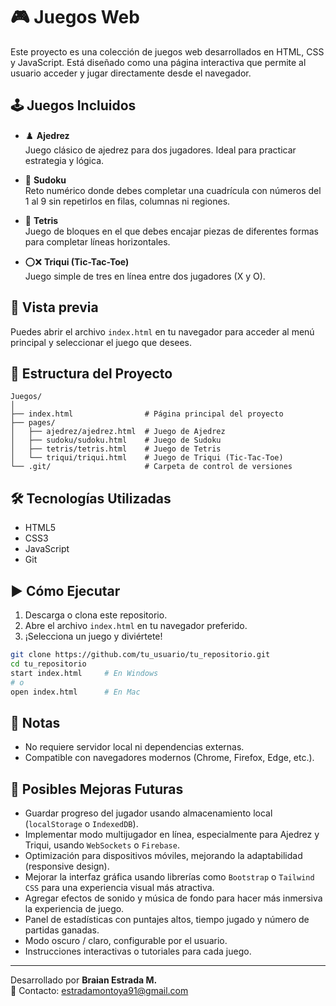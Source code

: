 
# 🎮 Juegos Web

Este proyecto es una colección de juegos web desarrollados en HTML, CSS y JavaScript. Está diseñado como una página interactiva que permite al usuario acceder y jugar directamente desde el navegador.

## 🕹️ Juegos Incluidos

- ♟️ **Ajedrez**  
  Juego clásico de ajedrez para dos jugadores. Ideal para practicar estrategia y lógica.

- 🧩 **Sudoku**  
  Reto numérico donde debes completar una cuadrícula con números del 1 al 9 sin repetirlos en filas, columnas ni regiones.

- 🧱 **Tetris**  
  Juego de bloques en el que debes encajar piezas de diferentes formas para completar líneas horizontales.

- ⭕❌ **Triqui (Tic-Tac-Toe)**  
  Juego simple de tres en línea entre dos jugadores (X y O).

## 🚀 Vista previa

Puedes abrir el archivo `index.html` en tu navegador para acceder al menú principal y seleccionar el juego que desees.

## 📁 Estructura del Proyecto

```
Juegos/
│
├── index.html                # Página principal del proyecto
├── pages/
│   ├── ajedrez/ajedrez.html  # Juego de Ajedrez
│   ├── sudoku/sudoku.html    # Juego de Sudoku
│   ├── tetris/tetris.html    # Juego de Tetris
│   └── triqui/triqui.html    # Juego de Triqui (Tic-Tac-Toe)
└── .git/                     # Carpeta de control de versiones
```

## 🛠️ Tecnologías Utilizadas

- HTML5  
- CSS3  
- JavaScript  
- Git

## ▶️ Cómo Ejecutar

1. Descarga o clona este repositorio.
2. Abre el archivo `index.html` en tu navegador preferido.
3. ¡Selecciona un juego y diviértete!

```bash
git clone https://github.com/tu_usuario/tu_repositorio.git
cd tu_repositorio
start index.html     # En Windows
# o
open index.html      # En Mac
```

## 📌 Notas

- No requiere servidor local ni dependencias externas.
- Compatible con navegadores modernos (Chrome, Firefox, Edge, etc.).

## 🔧 Posibles Mejoras Futuras

- Guardar progreso del jugador usando almacenamiento local (`localStorage` o `IndexedDB`).
- Implementar modo multijugador en línea, especialmente para Ajedrez y Triqui, usando `WebSockets` o `Firebase`.
- Optimización para dispositivos móviles, mejorando la adaptabilidad (responsive design).
- Mejorar la interfaz gráfica usando librerías como `Bootstrap` o `Tailwind CSS` para una experiencia visual más atractiva.
- Agregar efectos de sonido y música de fondo para hacer más inmersiva la experiencia de juego.
- Panel de estadísticas con puntajes altos, tiempo jugado y número de partidas ganadas.
- Modo oscuro / claro, configurable por el usuario.
- Instrucciones interactivas o tutoriales para cada juego.

---

Desarrollado por **Braian Estrada M.**  
📧 Contacto: [estradamontoya91@gmail.com](mailto:estradamontoya91@gmail.com)
